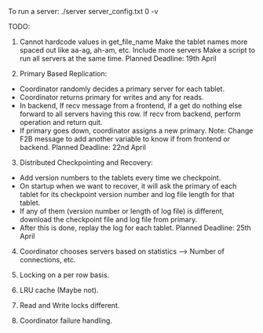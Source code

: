 To run a server:
./server server_config.txt 0 -v

TODO:
1. Cannot hardcode values in get_file_name 
    Make the tablet names more spaced out like aa-ag, ah-am, etc.
    Include more servers
    Make a script to run all servers at the same time.
Planned Deadline: 19th April

2. Primary Based Replication:
- Coordinator randomly decides a primary server for each tablet.
- Coordinator returns primary for writes and any for reads.
- In backend, If recv message from a frontend, if a get do nothing else forward to all servers having this row.
              If recv from backend, perform operation and return quit.
- If primary goes down, coordinator assigns a new primary.
Note: Change F2B message to add another variable to know if from frontend or backend.
Planned Deadline: 22nd April

3. Distributed Checkpointing and Recovery:
- Add version numbers to the tablets every time we checkpoint.
- On startup when we want to recover, it will ask the primary of each tablet for its checkpoint version number and log file length for that tablet.
- If any of them (version number or length of log file) is different, download the checkpoint file and log file from primary.
- After this is done, replay the log for each tablet.
Planned Deadline: 25th April

4. Coordinator chooses servers based on statistics --> Number of connections, etc.

5. Locking on a per row basis.

6. LRU cache (Maybe not).

7. Read and Write locks different.

8. Coordinator failure handling.